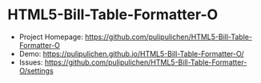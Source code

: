 # HTML5-Bill-Table-Formatter-O

- Project Homepage: https://github.com/pulipulichen/HTML5-Bill-Table-Formatter-O
- Demo: https://pulipulichen.github.io/HTML5-Bill-Table-Formatter-O/
- Issues: https://github.com/pulipulichen/HTML5-Bill-Table-Formatter-O/settings
